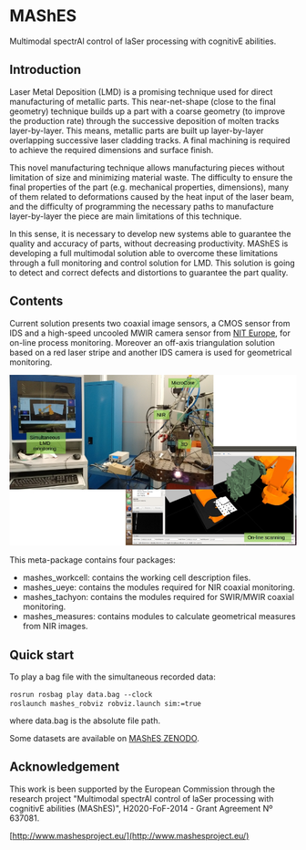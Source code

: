 # MAShES

Multimodal spectrAl control of laSer processing with cognitivE abilities.

## Introduction

Laser Metal Deposition (LMD) is a promising technique used for direct
manufacturing of metallic parts. This near-net-shape (close to the final
geometry) technique builds up a part with a coarse geometry (to improve the
production rate) through the successive deposition of molten tracks
layer-by-layer. This means, metallic parts are built up layer-by-layer
overlapping successive laser cladding tracks. A final machining is required
to achieve the required dimensions and surface finish.

This novel manufacturing technique allows manufacturing pieces without
limitation of size and minimizing material waste. The difficulty to ensure the
final properties of the part (e.g. mechanical properties, dimensions), many of
them related to deformations caused by the heat input of the laser beam, and
the difficulty of programming the necessary paths to manufacture layer-by-layer
the piece are main limitations of this technique.

In this sense, it is necessary to develop new systems able to guarantee the
quality and accuracy of parts, without decreasing productivity. MAShES is
developing a full multimodal solution able to overcome these limitations
through a full monitoring and control solution for LMD. This solution is going
to detect and correct defects and distortions to guarantee the part quality.

## Contents

Current solution presents two coaxial image sensors, a CMOS sensor from IDS and
a high-speed uncooled MWIR camera sensor from [NIT Europe](http://www.niteurope.com/),
for on-line process monitoring. Moreover an off-axis triangulation solution
based on a red laser stripe and another IDS camera is used for geometrical
monitoring.

![Simultaneous monitoring](./mashes/media/LMD_monitoring.jpg)

This meta-package contains four packages:
- mashes_workcell: contains the working cell description files.
- mashes_ueye: contains the modules required for NIR coaxial monitoring.
- mashes_tachyon: contains the modules required for SWIR/MWIR coaxial monitoring.
- mashes_measures: contains modules to calculate geometrical measures from NIR
  images.

## Quick start

To play a bag file with the simultaneous recorded data:

```
rosrun rosbag play data.bag --clock
roslaunch mashes_robviz robviz.launch sim:=true
```

where data.bag is the absolute file path.

Some datasets are available on [MAShES ZENODO](https://zenodo.org/record/45664?ln=en#.V0Med57WT6I).

## Acknowledgement

This work is been supported by the European Commission through the research
project "Multimodal spectrAl control of laSer processing with cognitivE
abilities (MAShES)", H2020-FoF-2014 - Grant Agreement Nº 637081.

[http://www.mashesproject.eu/](http://www.mashesproject.eu/)
